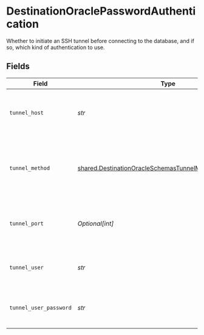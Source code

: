 # DestinationOraclePasswordAuthentication

Whether to initiate an SSH tunnel before connecting to the database, and if so, which kind of authentication to use.


## Fields

| Field                                                                                                                              | Type                                                                                                                               | Required                                                                                                                           | Description                                                                                                                        | Example                                                                                                                            |
| ---------------------------------------------------------------------------------------------------------------------------------- | ---------------------------------------------------------------------------------------------------------------------------------- | ---------------------------------------------------------------------------------------------------------------------------------- | ---------------------------------------------------------------------------------------------------------------------------------- | ---------------------------------------------------------------------------------------------------------------------------------- |
| `tunnel_host`                                                                                                                      | *str*                                                                                                                              | :heavy_check_mark:                                                                                                                 | Hostname of the jump server host that allows inbound ssh tunnel.                                                                   |                                                                                                                                    |
| `tunnel_method`                                                                                                                    | [shared.DestinationOracleSchemasTunnelMethodTunnelMethod](../../models/shared/destinationoracleschemastunnelmethodtunnelmethod.md) | :heavy_check_mark:                                                                                                                 | Connect through a jump server tunnel host using username and password authentication                                               |                                                                                                                                    |
| `tunnel_port`                                                                                                                      | *Optional[int]*                                                                                                                    | :heavy_minus_sign:                                                                                                                 | Port on the proxy/jump server that accepts inbound ssh connections.                                                                | 22                                                                                                                                 |
| `tunnel_user`                                                                                                                      | *str*                                                                                                                              | :heavy_check_mark:                                                                                                                 | OS-level username for logging into the jump server host                                                                            |                                                                                                                                    |
| `tunnel_user_password`                                                                                                             | *str*                                                                                                                              | :heavy_check_mark:                                                                                                                 | OS-level password for logging into the jump server host                                                                            |                                                                                                                                    |